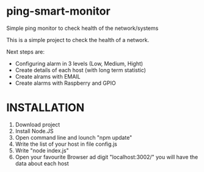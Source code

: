 # ping-smart-monitor
Simple ping monitor to check health of the network/systems

This is a simple project to check the health of a network.

Next steps are:
- Configuring alarm in 3 levels (Low, Medium, Hight)
- Create details of each host (with long term statistic)
- Create alrams with EMAIL
- Create alarms with Raspberry and GPIO


# INSTALLATION

1) Download project
2) Install Node.JS
3) Open command line and lounch "npm update"
4) Write the list of your host in file config.js
5) Write "node index.js" 
6) Open your favourite Browser ad digit "localhost:3002/" you will have the data about each host


